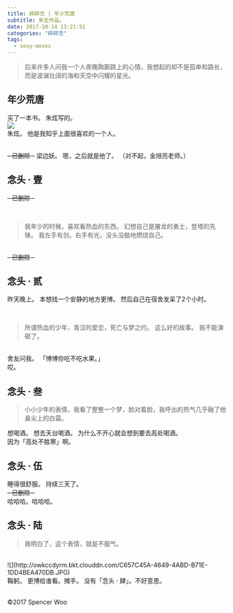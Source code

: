 ```yaml
---
title: 碎碎念 | 年少荒唐
subtitle: 朱玄作品。
date: 2017-10-14 13:21:51
categories: "碎碎念"
tags:
  - sexy-moves
---
```


> 后来许多人问我一个人夜晚踟蹰路上的心情，我想起的却不是孤单和路长，而是波澜壮阔的海和天空中闪耀的星光。

## 年少荒唐
买了一本书。
朱炫写的。
<br>
![](http://owkccdyrm.bkt.clouddn.com/IMG_7979.jpg)
<br>
朱炫。
他是我知乎上面很喜欢的一个人。

<br>
<del>- 已删除 -</del>
梁边妖。
嗯，之后就是他了。
（对不起，金旭亮老师。）
<br>

## 念头 · 壹
<del>- 已删除 -</del>

<br>

> 我年少的时候，喜欢看热血的东西。
> 幻想自己是屠龙的勇士，登塔的先锋。
> 我左手有剑，右手有光，没头没脑地燃烧自己。

<br>
<del>- 已删除 -</del>
<br>

## 念头 · 贰

昨天晚上。
本想找一个安静的地方更博。
然后自己在宿舍发呆了2个小时。

<br>

> 所谓热血的少年，青涩的爱恋，死亡与梦之约。
> 这么好的故事。
> 我不能演砸了。

<br>
舍友问我。
「博博你吃不吃水果。」
<br>
哎。
<br>

## 念头 · 叁
> 小小少年的表情，我看了整整一个梦，脸对着脸，我呼出的热气几乎融了他鼻尖上的白霜。

想喝酒。
想去天台喝酒。
为什么不开心就会想到要去高处喝酒。
<br>
因为「高处不胜寒」啊。
<br>
## 念头 · 伍

睡得很舒服。
持续三天了。
<br>
<del>- 已删除 -</del>
<br>
哈哈哈。哈哈哈。
<br>
## 念头 · 陆

> 我明白了，这个表情，就是不服气。

<br>
![](http://owkccdyrm.bkt.clouddn.com/C657C45A-4649-4ABD-B71E-1DD4BEA470DB.JPG)
<br>
鞠躬。
更博给谁看。摊手。
没有「念头 · 肆」。不好意思。
</br>
</br>

©2017 Spencer Woo
